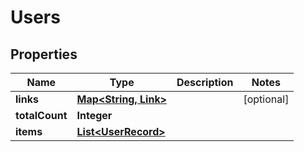 

# Users


## Properties

Name | Type | Description | Notes
------------ | ------------- | ------------- | -------------
**links** | [**Map&lt;String, Link&gt;**](Link.md) |  |  [optional]
**totalCount** | **Integer** |  | 
**items** | [**List&lt;UserRecord&gt;**](UserRecord.md) |  | 



